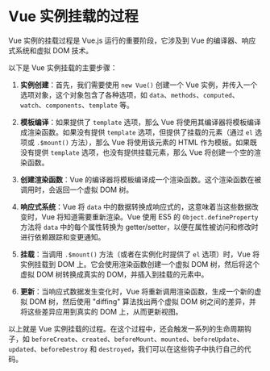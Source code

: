 # Vue 实例挂载的过程

Vue 实例的挂载过程是 Vue.js 运行的重要阶段，它涉及到 Vue 的编译器、响应式系统和虚拟 DOM 技术。

以下是 Vue 实例挂载的主要步骤：

1. **实例创建**：首先，我们需要使用 `new Vue()` 创建一个 Vue 实例，并传入一个选项对象，这个对象包含了各种选项，如 `data`、`methods`、`computed`、`watch`、`components`、`template` 等。

2. **模板编译**：如果提供了 `template` 选项，那么 Vue 将使用其编译器将模板编译成渲染函数。如果没有提供 `template` 选项，但提供了挂载的元素（通过 `el` 选项或 `.$mount()` 方法），那么 Vue 将使用该元素的 HTML 作为模板。如果既没有提供 `template` 选项，也没有提供挂载元素，那么 Vue 将创建一个空的渲染函数。

3. **创建渲染函数**：Vue 的编译器将模板编译成一个渲染函数。这个渲染函数在被调用时，会返回一个虚拟 DOM 树。

4. **响应式系统**：Vue 将 `data` 中的数据转换成响应式的，这意味着当这些数据改变时，Vue 将知道需要重新渲染。Vue 使用 ES5 的 `Object.defineProperty` 方法将 `data` 中的每个属性转换为 getter/setter，以便在属性被访问和修改时进行依赖跟踪和变更通知。

5. **挂载**：当调用 `.$mount()` 方法（或者在实例化时提供了 `el` 选项）时，Vue 将实例挂载到 DOM 上。它会使用渲染函数创建一个虚拟 DOM 树，然后将这个虚拟 DOM 树转换成真实的 DOM，并插入到挂载的元素中。

6. **更新**：当响应式数据发生变化时，Vue 将重新调用渲染函数，生成一个新的虚拟 DOM 树，然后使用 "diffing" 算法找出两个虚拟 DOM 树之间的差异，并将这些差异应用到真实的 DOM 上，从而更新视图。

以上就是 Vue 实例挂载的过程。在这个过程中，还会触发一系列的生命周期钩子，如 `beforeCreate`、`created`、`beforeMount`、`mounted`、`beforeUpdate`、`updated`、`beforeDestroy` 和 `destroyed`，我们可以在这些钩子中执行自己的代码。